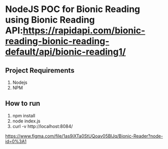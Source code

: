 # NodeJS POC for Bionic Reading using Bionic Reading API:https://rapidapi.com/bionic-reading-bionic-reading-default/api/bionic-reading1/

## Project Requirements
1. Nodejs
2. NPM

## How to run
1. npm install
2. node index.js
3. curl -v http://localhost:8084/

https://www.figma.com/file/1as9iXTa0StUQoav05BlJq/Bionic-Reader?node-id=0%3A1

